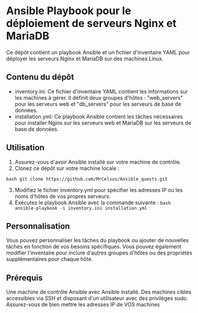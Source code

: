 # Ansible Playbook pour le déploiement de serveurs Nginx et MariaDB

Ce dépôt contient un playbook Ansible et un fichier d'inventaire YAML pour déployer les serveurs Nginx et MariaDB sur des machines Linux.

## Contenu du dépôt

- inventory.ini: Ce fichier d'inventaire YAML contient les informations sur les machines à gérer. Il définit deux groupes d'hôtes : "web_servers" pour les serveurs web et "db_servers" pour les serveurs de base de données.
- installation.yml: Ce playbook Ansible contient les tâches nécessaires pour installer Nginx sur les serveurs web et MariaDB sur les serveurs de base de données.

## Utilisation

1. Assurez-vous d'avoir Ansible installé sur votre machine de contrôle.
2. Clonez ce dépôt sur votre machine locale :

``bash
git clone https://github.com/MrCelsus/Ansible_quests.git
``

3. Modifiez le fichier inventory.yml pour spécifier les adresses IP ou les noms d'hôtes de vos propres serveurs.
4. Exécutez le playbook Ansible avec la commande suivante :
``bash
ansible-playbook -i inventory.ini installation.yml
``

## Personnalisation

Vous pouvez personnaliser les tâches du playbook ou ajouter de nouvelles tâches en fonction de vos besoins spécifiques.
Vous pouvez également modifier l'inventaire pour inclure d'autres groupes d'hôtes ou des propriétés supplémentaires pour chaque hôte.

## Prérequis

Une machine de contrôle Ansible avec Ansible installé.
Des machines cibles accessibles via SSH et disposant d'un utilisateur avec des privilèges sudo.
Assurez-vous de bien mettre les adresses IP de VOS machines 
